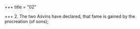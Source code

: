 +++
title = "02"

+++
2. The two Aśvins have declared, that fame is gained by the procreation (of sons);

